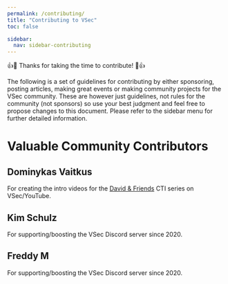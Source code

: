 ```yaml
---
permalink: /contributing/
title: "Contributing to VSec"
toc: false

sidebar:
  nav: sidebar-contributing
---
```


:+1::tada: Thanks for taking the time to contribute! :tada::+1:

The following is a set of guidelines for contributing by either sponsoring, posting articles, making great events or making community projects for the VSec community. These are however just guidelines, not rules for the community (not sponsors) so use your best judgment and feel free to propose changes to this document. Please refer to the sidebar menu for further detailed information.

# Valuable Community Contributors

## Dominykas Vaitkus  
For creating the intro videos for the [David & Friends](https://vsec.dk/vsec-presents-david-and-friends/) CTI series on VSec/YouTube.  

## Kim Schulz
For supporting/boosting the VSec Discord server since 2020.

## Freddy M
For supporting/boosting the VSec Discord server since 2020.

